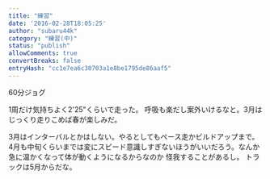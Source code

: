 ```yaml
---
title: "練習"
date: '2016-02-28T18:05:25'
author: "subaru44k"
category: "練習(中)"
status: "publish"
allowComments: true
convertBreaks: false
entryHash: "cc1e7ea6c30703a1e8be1795de86aaf5"
---
```

60分ジョグ

1周だけ気持ちよく2'25"くらいで走った。
呼吸も楽だし案外いけるなと。3月はじっくり走りこめば春が楽しみだ。

3月はインターバルとかはしない。やるとしてもペース走かビルドアップまで。
4月も中旬くらいまでは変にスピード意識しすぎないほうがいいだろう。なんか急に温かくなって体が動くようになるからなのか
怪我することがあるし。
トラックは5月からだな。
